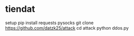 # tiendat
setup
pip install requests pysocks 
git clone https://github.com/datzk25/attack 
cd attack 
python ddos.py

